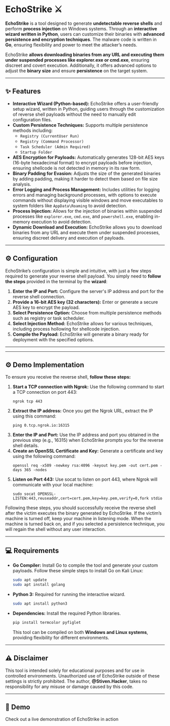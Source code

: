 # EchoStrike ⚔️

**EchoStrike** is a tool designed to generate **undetectable reverse shells** and perform **process injection** on Windows systems. Through an **interactive wizard written in Python**, users can customize their binaries with **advanced persistence and encryption techniques**. The malware code is written in **Go**, ensuring flexibility and power to meet the attacker’s needs.

EchoStrike **allows downloading binaries from any URL and executing them under suspended processes like explorer.exe or cmd.exe**, ensuring discreet and covert execution. Additionally, it offers advanced options to adjust the **binary size** and ensure **persistence** on the target system.

---

## ✨ Features

<ul>
    <li><strong>Interactive Wizard (Python-based):</strong> EchoStrike offers a user-friendly setup wizard, written in Python, guiding users through the customization of reverse shell payloads without the need to manually edit configuration files.</li>
    <li><strong>Custom Persistence Techniques:</strong> Supports multiple persistence methods including:
        <ul>
            <li><code>Registry (CurrentUser Run)</code></li>
            <li><code>Registry (Command Processor)</code></li>
            <li><code>Task Scheduler (Admin Required)</code></li>
            <li><code>Startup Folder</code></li>
        </ul>
    </li>
    <li><strong>AES Encryption for Payloads:</strong> Automatically generates 128-bit AES keys (16-byte hexadecimal format) to encrypt payloads before injection, ensuring shellcode is not detected in memory in its raw form.</li>
    <li><strong>Binary Padding for Evasion:</strong> Adjusts the size of the generated binaries by adding padding, making it harder to detect them based on file size analysis.</li>
    <li><strong>Error Logging and Process Management:</strong> Includes utilities for logging errors and managing background processes, with options to execute commands without displaying visible windows and move executables to system folders like <code>AppData\Roaming</code> to avoid detection.</li>
    <li><strong>Process Injection:</strong> Allows for the injection of binaries within suspended processes like <code>explorer.exe</code>, <code>cmd.exe</code>, and <code>powershell.exe</code>, enabling in-memory execution to avoid detection.</li>
    <li><strong>Dynamic Download and Execution:</strong> EchoStrike allows you to download binaries from any URL and execute them under suspended processes, ensuring discreet delivery and execution of payloads.</li>
</ul>

---

## ⚙️ Configuration

EchoStrike’s configuration is simple and intuitive, with just a few steps required to generate your reverse shell payload. You simply need to **follow the steps** provided in the terminal by the **wizard**:

<ol>
    <li><strong>Enter the IP and Port:</strong> Configure the server's IP address and port for the reverse shell connection.</li>
    <li><strong>Provide a 16-bit AES key (32 characters):</strong> Enter or generate a secure AES key to encrypt the payload.</li>
    <li><strong>Select Persistence Option:</strong> Choose from multiple persistence methods such as registry or task scheduler.</li>
    <li><strong>Select Injection Method:</strong> EchoStrike allows for various techniques, including process hollowing for shellcode injection.</li>
    <li><strong>Compile the Payload:</strong> EchoStrike will generate a binary ready for deployment with the specified options.</li>
</ol>

---

---

## ⚙️ Demo Implementation

To ensure you receive the reverse shell, **follow these steps:**

<ol>
    <li><strong>Start a TCP connection with Ngrok:</strong> Use the following command to start a TCP connection on port 443:
        <pre><code>ngrok tcp 443</code></pre>
    </li>
    <li><strong>Extract the IP address:</strong> Once you get the Ngrok URL, extract the IP using this command:
        <pre><code>ping 0.tcp.ngrok.io:16315</code></pre>
    </li>
    <li><strong>Enter the IP and Port:</strong> Use the IP address and port you obtained in the previous step (e.g., 16315) when EchoStrike prompts you for the reverse shell details.</li>
    <li><strong>Create an OpenSSL Certificate and Key:</strong> Generate a certificate and key using the following command:
        <pre><code>openssl req -x509 -newkey rsa:4096 -keyout key.pem -out cert.pem -days 365 -nodes</code></pre>
    </li>
    <li><strong>Listen on Port 443:</strong> Use socat to listen on port 443, where Ngrok will communicate with your local machine:
        <pre><code>sudo socat OPENSSL-LISTEN:443,reuseaddr,cert=cert.pem,key=key.pem,verify=0,fork stdio</code></pre>
    </li>
</ol>

Following these steps, you should successfully receive the reverse shell after the victim executes the binary generated by EchoStrike. If the victim’s machine is turned off, keep your machine in listening mode. When the machine is turned back on, and if you selected a persistence technique, you will regain the shell without any user interaction.

---

## 💻 Requirements

- **Go Compiler:** Install Go to compile the tool and generate your custom payloads. Follow these simple steps to install Go on Kali Linux:

  ```bash
  sudo apt update
  sudo apt install golang
  ```

- **Python 3:** Required for running the interactive wizard.

  ```bash
  sudo apt install python3
  ```

- **Dependencies:** Install the required Python libraries.
  ```bash
  pip install termcolor pyfiglet
  ```
  This tool can be compiled on both **Windows and Linux systems**, providing flexibility for different environments.

---

## ⚠️ Disclaimer

<p>This tool is intended solely for educational purposes and for use in controlled environments. Unauthorized use of EchoStrike outside of these settings is strictly prohibited. The author, <strong>@Stiven.Hacker</strong>, takes no responsibility for any misuse or damage caused by this code.</p>

---

## 🎥 Demo

<p>Check out a live demonstration of EchoStrike in action </p>